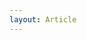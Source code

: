 ```yaml
---
layout: Article
---
```


<!-- <div v-for="ite in list">{{ite}}</div>
<script setup lang="ts">
import {onMounted,ref} from 'vue';
import { useBlogType } from "vuepress-plugin-blog2/client";
const articles = useBlogType("article");
const list = ref([])
onMounted(()=>{
  list.value = article.value.items.filter(ite => ite.page)
})
</script> -->
